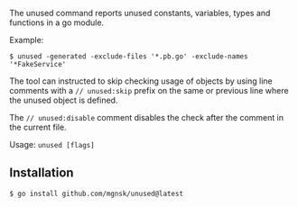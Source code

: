 The unused command reports unused constants, variables, types and functions in a go module.

Example:

`$ unused -generated -exclude-files '*.pb.go' -exclude-names '*FakeService'`

The tool can instructed to skip checking usage of objects by using line comments with a
`// unused:skip` prefix on the same or previous line where the unused object is defined.

The `// unused:disable` comment disables the check after the comment in the current file.

Usage: `unused [flags]`

## Installation

`$ go install github.com/mgnsk/unused@latest`
